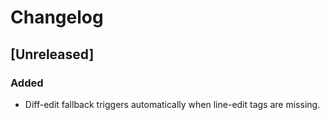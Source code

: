 # Changelog

## [Unreleased]

### Added
- Diff-edit fallback triggers automatically when line-edit tags are missing.
